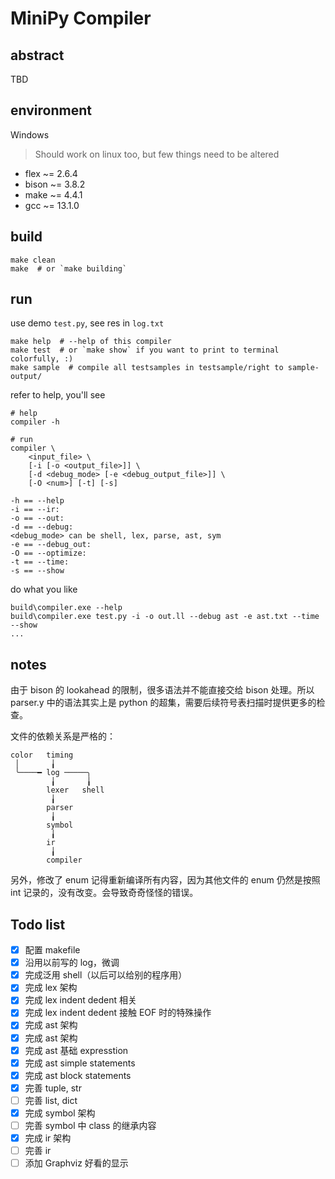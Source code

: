 # MiniPy Compiler

## abstract

TBD

## environment

Windows
> Should work on linux too, but few things need to be altered

- flex ~= 2.6.4
- bison ~= 3.8.2
- make ~= 4.4.1
- gcc ~= 13.1.0

## build

```shell
make clean
make  # or `make building`
```

## run

use demo `test.py`, see res in `log.txt`

```shell
make help  # --help of this compiler
make test  # or `make show` if you want to print to terminal colorfully, :)
make sample  # compile all testsamples in testsample/right to sample-output/
```

refer to help, you'll see

```shell
# help
compiler -h

# run
compiler \
    <input_file> \
    [-i [-o <output_file>]] \
    [-d <debug_mode> [-e <debug_output_file>]] \
    [-O <num>] [-t] [-s]
```

```plaintext
-h == --help
-i == --ir:
-o == --out:
-d == --debug:
<debug_mode> can be shell, lex, parse, ast, sym
-e == --debug_out:
-O == --optimize:
-t == --time:
-s == --show 
```

do what you like

```shell
build\compiler.exe --help
build\compiler.exe test.py -i -o out.ll --debug ast -e ast.txt --time --show
...
```

## notes

由于 bison 的 lookahead 的限制，很多语法并不能直接交给 bison 处理。所以 parser.y 中的语法其实上是 python 的超集，需要后续符号表扫描时提供更多的检查。

文件的依赖关系是严格的：

```plaintext
color   timing
 │       ╽
 ╰────━ log ─────╮
         ╽       ╽
        lexer   shell
         ╽
        parser
         ╽
        symbol
         ╽
        ir
         ╽
        compiler
```

另外，修改了 enum 记得重新编译所有内容，因为其他文件的 enum 仍然是按照 int 记录的，没有改变。会导致奇奇怪怪的错误。

## Todo list

- [x] 配置 makefile
- [x] 沿用以前写的 log，微调
- [x] 完成泛用 shell（以后可以给别的程序用）
- [x] 完成 lex 架构
- [x] 完成 lex indent dedent 相关
- [x] 完成 lex indent dedent 接触 EOF 时的特殊操作
- [x] 完成 ast 架构
- [x] 完成 ast 架构
- [x] 完成 ast 基础 expresstion
- [x] 完成 ast simple statements
- [x] 完成 ast block statements
- [x] 完善 tuple, str
- [ ] 完善 list, dict
- [x] 完成 symbol 架构
- [ ] 完善 symbol 中 class 的继承内容
- [x] 完成 ir 架构
- [ ] 完善 ir
- [ ] 添加 Graphviz 好看的显示

